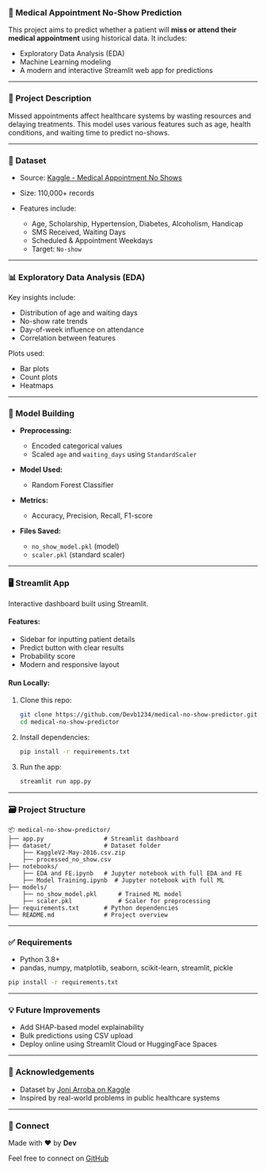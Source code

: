 ### 📅 Medical Appointment No-Show Prediction

This project aims to predict whether a patient will **miss or attend their medical appointment** using historical data. It includes:

* Exploratory Data Analysis (EDA)
* Machine Learning modeling
* A modern and interactive Streamlit web app for predictions

---

### 📌 Project Description

Missed appointments affect healthcare systems by wasting resources and delaying treatments. This model uses various features such as age, health conditions, and waiting time to predict no-shows.

---

### 📁 Dataset

* Source: [Kaggle - Medical Appointment No Shows](https://www.kaggle.com/joniarroba/noshowappointments)
* Size: 110,000+ records
* Features include:

  * Age, Scholarship, Hypertension, Diabetes, Alcoholism, Handicap
  * SMS Received, Waiting Days
  * Scheduled & Appointment Weekdays
  * Target: `No-show`

---

### 📊 Exploratory Data Analysis (EDA)

Key insights include:

* Distribution of age and waiting days
* No-show rate trends
* Day-of-week influence on attendance
* Correlation between features

Plots used:

* Bar plots
* Count plots
* Heatmaps

---

### 🤖 Model Building

* **Preprocessing:**

  * Encoded categorical values
  * Scaled `age` and `waiting_days` using `StandardScaler`
* **Model Used:**

  * Random Forest Classifier
* **Metrics:**

  * Accuracy, Precision, Recall, F1-score
* **Files Saved:**

  * `no_show_model.pkl` (model)
  * `scaler.pkl` (standard scaler)

---

### 🖥️ Streamlit App

Interactive dashboard built using Streamlit.

#### Features:

* Sidebar for inputting patient details
* Predict button with clear results
* Probability score
* Modern and responsive layout

#### Run Locally:

1. Clone this repo:

   ```bash
   git clone https://github.com/Devb1234/medical-no-show-predictor.git
   cd medical-no-show-predictor
   ```

2. Install dependencies:

   ```bash
   pip install -r requirements.txt
   ```

3. Run the app:

   ```bash
   streamlit run app.py
   ```

---

### 🗃️ Project Structure

```
📦 medical-no-show-predictor/
├── app.py                 # Streamlit dashboard
├── dataset/               # Dataset folder
    ├── KaggleV2-May-2016.csv.zip
    ├── processed_no_show.csv
├── notebooks/
    ├── EDA and FE.ipynb   # Jupyter notebook with full EDA and FE
    ├── Model Training.ipynb  # Jupyter notebook with full ML
├── models/
    ├── no_show_model.pkl      # Trained ML model
    ├── scaler.pkl             # Scaler for preprocessing
├── requirements.txt       # Python dependencies
└── README.md              # Project overview
```

---

### ✅ Requirements

* Python 3.8+
* pandas, numpy, matplotlib, seaborn, scikit-learn, streamlit, pickle

```bash
pip install -r requirements.txt
```

---

### 💡 Future Improvements

* Add SHAP-based model explainability
* Bulk predictions using CSV upload
* Deploy online using Streamlit Cloud or HuggingFace Spaces

---

### 🙌 Acknowledgements

* Dataset by [Joni Arroba on Kaggle](https://www.kaggle.com/joniarroba/noshowappointments)
* Inspired by real-world problems in public healthcare systems

---

### 🔗 Connect

Made with ❤️ by **Dev**

Feel free to connect on [GitHub](https://github.com/Devb1234)
